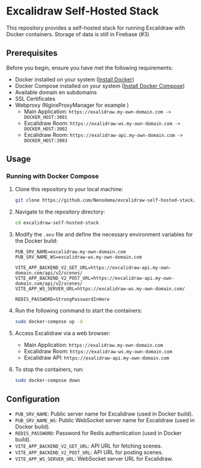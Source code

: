 # Excalidraw Self-Hosted Stack

This repository provides a self-hosted stack for running Excalidraw with Docker containers. Storage of data is still in Firebase (#3)

## Prerequisites

Before you begin, ensure you have met the following requirements:

- Docker installed on your system ([Install Docker](https://docs.docker.com/get-docker/))
- Docker Compose installed on your system ([Install Docker Compose](https://docs.docker.com/compose/install/))
- Available domain en subdomains
- SSL Certificates
- Webproxy (NginxProxyManager for example )
  - Main Application: `https://exalidraw.my-own-domain.com -> DOCKER_HOST:3001`
  - Excalidraw Room: `https://exalidraw-ws.my-own-domain.com -> DOCKER_HOST:3002`
  - Excalidraw Room: `https://exalidraw-api.my-own-domain.com -> DOCKER_HOST:3003`

## Usage

### Running with Docker Compose

1. Clone this repository to your local machine:

    ```bash
    git clone https://github.com/Nenodema/excalidraw-self-hosted-stack.git
    ```

2. Navigate to the repository directory:

    ```bash
    cd excalidraw-self-hosted-stack
    ```

3. Modify the `.env` file and define the necessary environment variables for the Docker build:

    ```dotenv
    PUB_SRV_NAME=excalidraw.my-own-domain.com
    PUB_SRV_NAME_WS=excalidraw-ws.my-own-domain.com

    VITE_APP_BACKEND_V2_GET_URL=https://excalidraw-api.my-own-domain.com/api/v2/scenes/
    VITE_APP_BACKEND_V2_POST_URL=https://excalidraw-api.my-own-domain.com/api/v2/scenes/
    VITE_APP_WS_SERVER_URL=https://excalidraw-ws.my-own-domain.com/

    REDIS_PASSWORD=StrongPasswordInHere
    ```

4. Run the following command to start the containers:

    ```bash
    sudo docker-compose up -d
    ```

5. Access Excalidraw via a web browser:

    - Main Application: `https://exalidraw.my-own-domain.com`
    - Excalidraw Room: `https://exalidraw-ws.my-own-domain.com`
    - Excalidraw API: `https://exalidraw-api.my-own-domain.com`


6. To stop the containers, run:

    ```bash
    sudo docker-compose down
    ```

## Configuration

- `PUB_SRV_NAME`: Public server name for Excalidraw (used in Docker build).
- `PUB_SRV_NAME_WS`: Public WebSocket server name for Excalidraw (used in Docker build).
- `REDIS_PASSWORD`: Password for Redis authentication (used in Docker build).
- `VITE_APP_BACKEND_V2_GET_URL`: API URL for fetching scenes.
- `VITE_APP_BACKEND_V2_POST_URL`: API URL for posting scenes.
- `VITE_APP_WS_SERVER_URL`: WebSocket server URL for Excalidraw.

